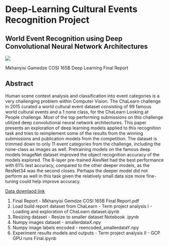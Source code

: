 # Deep-Learning Cultural Events Recognition Project

## World Event Recognition using Deep Convolutional Neural Network Architectures

<img src="https://www.google.com/url?sa=i&url=https%3A%2F%2Fwww.researchgate.net%2Ffigure%2FExamples-of-event-images-from-the-ChaLearn-Cultural-Event-Recognition-dataset-top-row_fig1_319695330&psig=AOvVaw3fzOir7cSemTLhNhhfqyYi&ust=1673087226098000&source=images&cd=vfe&ved=0CA8QjRxqFwoTCIDZh-DdsvwCFQAAAAAdAAAAABAS" >

Mkhanyisi Gamedze
COSI 165B Deep Learning
Final Report

## Abstract

Human scene context analysis and classification into event categories is a very challenging problem within Computer Vision. The ChaLearn challenge in 2015 curated a world cultural event dataset consisting of 99 famous world cultural events and a 1 none class, for the ChaLearn Looking at People challenge. Most of the top performing submissions on this challenge utilized deep convolutional neural network architectures. This paper presents an exploration of deep learning models applied to this recognition task and tries to reimplement some of the results from the winning submissions and publication models from the competition. The dataset is trimmed down to only 11 event categories from the challenge, including the none-class as images as well. Pretraining models on the famous deep models ImageNet dataset improved the object recognition accuracy of the models explored. The 8-layer pre-trained AlexNet had the best performance with 61% test accuracy, compared to the other deeper models, as the ResNet34 was the second closes. Perhaps the deeper model did not perform as well in this task given the relatively small data size more fine-tuning could help improve accuracy.

[Data downlaod link](https://drive.google.com/drive/folders/1VdGjJeYA7JibE1tDaaECP19WJqRh04Gd?usp=share_link)


1. Final Report - Mkhanyisi Gemdze COSI 165B Final Report.pdf
2. Load build report dataset from ChaLearn - Term project analysis I - Loading and exploration of ChaLearn dataset.ipynb
3. Resizing dataset - Resize to smaller dataset Notebook .ipynb
4. Numpy images dataset - smallerdataX.npy
5. Numpy image labels encoded - reencoded_smallerdataY.npy
6. Experiment results models and outputs - Term project analysis II   -  GCP GPU runs Final.ipynb
